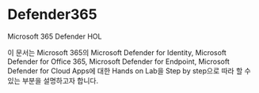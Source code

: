 # Defender365
Microsoft 365 Defender HOL

이 문서는 Microsoft 365의 Microsoft Defender for Identity, Microsoft Defender for Office 365, Microsoft Defender for Endpoint, Microsoft Defender for Cloud Apps에 대한 Hands on Lab을 Step by step으로 따라 할 수 있는 부분을 설명하고자 합니다.

